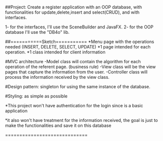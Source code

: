 ##Project:
Create a register application with an OOP database, with functionalities for
update,delete,insert and select(CRUD), and with interfaces.

1- for the interfaces, I'll use the SceneBuilder and JavaFX.
2- for the OOP database I'll use the "DB4o" lib.

##===========Sketch===========
*Menu page with the operations needed (INSERT, DELETE, SELECT, UPDATE)
*1 page intended for each operation.
*1 class intended for client information

#MVC architecture
-Model class will contain the algorithm for each operation of the referent page. (business rule)
-View class will be the view pages that capture the information from the user.
-Controller class will process the information received by the view class.

#Design pattern: singleton for using the same instance of the database.

#Styling: as simple as possible 

*This project won't have authentication for the login since is a basic application 

*it also won't have treatment for the information received, the goal is just to make the functionalities
and save it on this database

=============================
